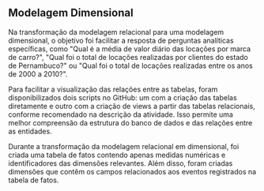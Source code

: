 ## Modelagem Dimensional

Na transformação da modelagem relacional para uma modelagem dimensional, o objetivo foi facilitar a resposta de perguntas analíticas específicas, como "Qual é a média de valor diário das locações por marca de carro?", "Qual foi o total de locações realizadas por clientes do estado de Pernambuco?" ou "Qual foi o total de locações realizadas entre os anos de 2000 a 2010?".

Para facilitar a visualização das relações entre as tabelas, foram disponibilizados dois scripts no GitHub: um com a criação das tabelas diretamente e outro com a criação de views a partir das tabelas relacionais, conforme recomendado na descrição da atividade. Isso permite uma melhor compreensão da estrutura do banco de dados e das relações entre as entidades.

Durante a transformação da modelagem relacional em dimensional, foi criada uma tabela de fatos contendo apenas medidas numéricas e identificadores das dimensões relevantes. Além disso, foram criadas dimensões que contêm os campos relacionados aos eventos registrados na tabela de fatos.


